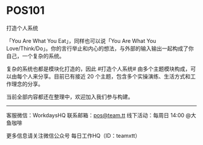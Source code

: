 # POS101
打造个人系统

「You Are What You Eat」，同样也可以说「You Are What You Love/Think/Do」。你的言行举止和内心的想法，与外部的输入输出一起构成了你自己，一个复杂的系统。

复杂的系统也都是模块化打造的，因此 #打造个人系统# 由多个主题模块构成，可以由每个人来分享。目前已有接近 20 个主题，包含多个实操演练、生活方式和工作理念的分享。

当前全部内容都还在整理中，欢迎加入我们参与构建。

---

客服微信：WorkdaysHQ
联系邮箱：pos@team.tt
线下活动：每周日 14:00 @大鱼咖啡

更多信息请关注微信公众号 每日工作HQ（ID：teamxtt）
